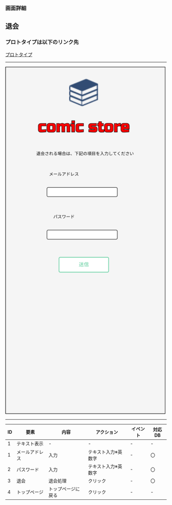 ### 画面詳細
## 退会
### プロトタイプは以下のリンク先
[プロトタイプ](https://www.figma.com/file/1qrEKi7iktAY3U27hFIezf/Untitled?node-id=0%3A1)
*****
<img src="./img/退会.png" width="500">



*****



| ID | 要素 | 内容 | アクション | イベント | 対応DB |
|----|------|------|-----------|----------|--------|
|1 |テキスト表示|-  |-          |-        |-       |
|1 |メールアドレス|入力|テキスト入力※英数字|- |〇  |
|2 |パスワード|入力|テキスト入力※英数字|- |〇      |
|3 |退会 |退会処理|クリック     |-         |〇     |
|4 |トップページ|トップページに戻る|クリック|- |-   |
